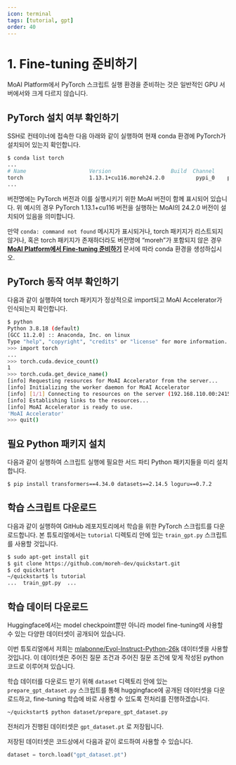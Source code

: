 ```yaml
---
icon: terminal
tags: [tutorial, gpt]
order: 40
---
```


# 1. Fine-tuning 준비하기

MoAI Platform에서 PyTorch 스크립트 실행 환경을 준비하는 것은 일반적인 GPU 서버에서와 크게 다르지 않습니다.

## PyTorch 설치 여부 확인하기

SSH로 컨테이너에 접속한 다음 아래와 같이 실행하여 현재 conda 환경에 PyTorch가 설치되어 있는지 확인합니다.

```bash
$ conda list torch
...
# Name                    Version                   Build  Channel
torch                     1.13.1+cu116.moreh24.2.0          pypi_0    pypi
...
```

버전명에는 PyTorch 버전과 이를 실행시키기 위한 MoAI 버전이 함께 표시되어 있습니다. 위 예시의 경우 PyTorch 1.13.1+cu116 버전을 실행하는 MoAI의 24.2.0 버전이 설치되어 있음을 의미합니다.

만약 `conda: command not found` 메시지가 표시되거나, torch 패키지가 리스트되지 않거나, 혹은 torch 패키지가 존재하더라도 버전명에 “moreh”가 포함되지 않은 경우 **[MoAI Platform에서 Fine-tuning 준비하기](/Supported_Documents/Prepare_Fine_tuning_MoAI.md)** 문서에 따라 conda 환경을 생성하십시오.

## PyTorch 동작 여부 확인하기

다음과 같이 실행하여 torch 패키지가 정상적으로 import되고 MoAI Accelerator가 인식되는지 확인합니다.

```bash
$ python
Python 3.8.18 (default)
[GCC 11.2.0] :: Anaconda, Inc. on linux
Type "help", "copyright", "credits" or "license" for more information.
>>> import torch
...
>>> torch.cuda.device_count()
1
>>> torch.cuda.get_device_name()
[info] Requesting resources for MoAI Accelerator from the server...
[info] Initializing the worker daemon for MoAI Accelerator
[info] [1/1] Connecting to resources on the server (192.168.110.00:24158)...
[info] Establishing links to the resources...
[info] MoAI Accelerator is ready to use.
'MoAI Accelerator'
>>> quit()
```

## 필요 Python 패키지 설치

다음과 같이 실행하여 스크립트 실행에 필요한 서드 파티 Python 패키지들을 미리 설치합니다.

```bash
$ pip install transformers==4.34.0 datasets==2.14.5 loguru==0.7.2
```

## 학습 스크립트 다운로드

다음과 같이 실행하여 GitHub 레포지토리에서 학습을 위한 PyTorch 스크립트를 다운로드합니다. 본 튜토리얼에서는 `tutorial` 디렉토리 안에 있는 `train_gpt.py` 스크립트를 사용할 것입니다.

```bash
$ sudo apt-get install git
$ git clone https://github.com/moreh-dev/quickstart.git
$ cd quickstart
~/quickstart$ ls tutorial
...  train_gpt.py  ...
```

## 학습 데이터 다운로드

Huggingface에서는 model checkpoint뿐만 아니라 model fine-tuning에 사용할 수 있는 다양한 데이터셋이 공개되어 있습니다. 

이번 튜토리얼에서 저희는 [mlabonne/Evol-Instruct-Python-26k](https://huggingface.co/datasets/mlabonne/Evol-Instruct-Python-26k) 데이터셋을 사용할 것입니다. 이 데이터셋은 주어진 질문 조건과 주어진 질문 조건에 맞게 작성된 python 코드로 이루어져 있습니다.

학습 데이터를 다운로드 받기 위해 `dataset` 디렉토리 안에 있는`prepare_gpt_dataset.py` 스크립트를 통해 huggingface에 공개된 데이터셋을 다운로드하고, fine-tuning 학습에 바로 사용할 수 있도록 전처리를 진행하겠습니다.

```bash
~/quickstart$ python dataset/prepare_gpt_dataset.py
```

전처리가 진행된 데이터셋은 `gpt_dataset.pt` 로 저장됩니다. 

저장된 데이터셋은 코드상에서 다음과 같이 로드하여 사용할 수 있습니다.

```python
dataset = torch.load("gpt_dataset.pt")
```

